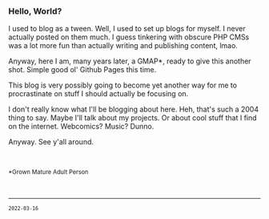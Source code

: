 ### Hello, World?

I used to blog as a tween. Well, I used to set up blogs for myself. I never actually posted on them much. I guess tinkering with obscure PHP CMSs was a lot more fun than actually writing and publishing content, lmao.

Anyway, here I am, many years later, a GMAP*, ready to give this another shot. Simple good ol' Github Pages this time.

This blog is very possibly going to become yet another way for me to procrastinate on stuff I should actually be focusing on.

I don't really know what I'll be blogging about here. Heh, that's such a 2004 thing to say. Maybe I'll talk about my projects. Or about cool stuff that I find on the internet. Webcomics? Music? Dunno.

Anyway. See y'all around.

<br>

<small>\*Grown Mature Adult Person</small>

<br> 

-----

<small>`2022-03-16`</small>


